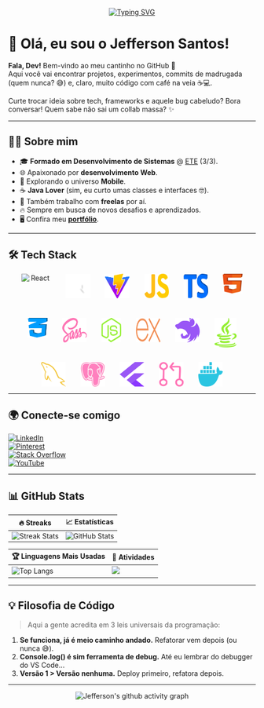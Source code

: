 <div align="center">
  
[![Typing SVG](https://readme-typing-svg.herokuapp.com?font=Rock+Salt&size=50&pause=1000&color=00D8FF&width=1000&height=100&center=true&lines=Hello+Nobles!+%F0%9F%91%8B;Full-Stack+Web+Developer+%E2%99%A8%EF%B8%8F;Let's+Code+Together!+%F0%9F%A7%A0%F0%9F%A7%A9)](https://git.io/typing-svg)

</div>

# 👋 Olá, eu sou o Jefferson Santos!  

**Fala, Dev!** Bem-vindo ao meu cantinho no GitHub 🚀  
Aqui você vai encontrar projetos, experimentos, commits de madrugada (quem nunca? 😅) e, claro, muito código com café na veia ☕💻.  

Curte trocar ideia sobre tech, frameworks e aquele bug cabeludo? Bora conversar! Quem sabe não sai um collab massa? ✨  

---

## 👨‍💻 Sobre mim  

- 🎓 **Formado em Desenvolvimento de Sistemas** @ [ETE](https://www.escolatecnicalimoeiro.com.br/) (3/3).  
- 🌐 Apaixonado por **desenvolvimento Web**.  
- 📱 Explorando o universo **Mobile**.  
- ☕ **Java Lover** (sim, eu curto umas classes e interfaces 🤓).  
- 📌 Também trabalho com **freelas** por aí.  
- 🔥 Sempre em busca de novos desafios e aprendizados.  
- 🖥️ Confira meu [**portfólio**](https://jeffersondev.netlify.app).  

---

## 🛠️ Tech Stack  

<div align="center" style="display: flex; flex-wrap: wrap; justify-content: center; gap: 30px;">

<img src="https://cdn4.iconfinder.com/data/icons/logos-3/600/React.js_logo-512.png" alt="React" width="60" height="60"/>
<img src="https://raw.githubusercontent.com/jefferson-da-silva-santos/imagens-projetos/refs/heads/main/NovoPortifolio/skill_next.webp" alt="Next.js" width="50" height="50"/>
<img src="https://raw.githubusercontent.com/jefferson-da-silva-santos/imagens-projetos/refs/heads/main/NovoPortifolio/skill_vite.webp" alt="Vite" width="50" height="50"/>
<img src="https://raw.githubusercontent.com/jefferson-da-silva-santos/imagens-projetos/refs/heads/main/NovoPortifolio/skill_js.webp" alt="JavaScript" width="50" height="50"/>
<img src="https://raw.githubusercontent.com/jefferson-da-silva-santos/imagens-projetos/refs/heads/main/NovoPortifolio/skill_ts.webp" alt="TypeScript" width="50" height="50"/>
<img src="https://raw.githubusercontent.com/jefferson-da-silva-santos/imagens-projetos/refs/heads/main/NovoPortifolio/skill_html.webp" alt="HTML" width="40" height="40"/>
<img src="https://raw.githubusercontent.com/jefferson-da-silva-santos/imagens-projetos/refs/heads/main/NovoPortifolio/skill_css.webp" alt="CSS" width="40" height="40"/>
<img src="https://raw.githubusercontent.com/jefferson-da-silva-santos/imagens-projetos/refs/heads/main/NovoPortifolio/skill_sass.webp" alt="Sass" width="50" height="50"/>
<img src="https://raw.githubusercontent.com/jefferson-da-silva-santos/imagens-projetos/refs/heads/main/NovoPortifolio/skill_node.webp" alt="Node.js" width="40" height="50"/>
<img src="https://raw.githubusercontent.com/jefferson-da-silva-santos/imagens-projetos/refs/heads/main/NovoPortifolio/skill_express.webp" alt="Express" width="50" height="50"/>
<img src="https://raw.githubusercontent.com/jefferson-da-silva-santos/imagens-projetos/refs/heads/main/NovoPortifolio/skill_nest.webp" alt="NestJS" width="50" height="50"/>
<img src="https://raw.githubusercontent.com/jefferson-da-silva-santos/imagens-projetos/refs/heads/main/NovoPortifolio/skill_java.webp" alt="Java" width="45" height="60"/>
<img src="https://raw.githubusercontent.com/jefferson-da-silva-santos/imagens-projetos/refs/heads/main/NovoPortifolio/skill_mysql.webp" alt="MySQL" width="50" height="50"/>
<img src="https://raw.githubusercontent.com/jefferson-da-silva-santos/imagens-projetos/refs/heads/main/NovoPortifolio/skill_postgres.webp" alt="PostgreSQL" width="50" height="50"/>
<img src="https://raw.githubusercontent.com/jefferson-da-silva-santos/imagens-projetos/refs/heads/main/NovoPortifolio/skill_flutter.webp" alt="Flutter" width="50" height="50"/>
<img src="https://raw.githubusercontent.com/jefferson-da-silva-santos/imagens-projetos/refs/heads/main/NovoPortifolio/skill_git.webp" alt="Git" width="50" height="50"/>
<img src="https://raw.githubusercontent.com/jefferson-da-silva-santos/imagens-projetos/refs/heads/main/NovoPortifolio/skill_docker.webp" alt="Docker" width="50" height="50"/>

</div>

---

## 🌍 Conecte-se comigo  

[![LinkedIn](https://img.shields.io/badge/LinkedIn-%230077B5.svg?logo=linkedin&logoColor=white)](https://linkedin.com/in/jefferson-santos-a87b74277)  
[![Pinterest](https://img.shields.io/badge/Pinterest-%23E60023.svg?logo=Pinterest&logoColor=white)](https://pinterest.com/jeffrrwpg678)  
[![Stack Overflow](https://img.shields.io/badge/-Stackoverflow-FE7A16?logo=stack-overflow&logoColor=white)](https://stackoverflow.com/users/jefferson-santos)  
[![YouTube](https://img.shields.io/badge/YouTube-%23FF0000.svg?logo=YouTube&logoColor=white)](https://youtube.com/@@JeffersonDev-cv7su)  

---

## 📊 GitHub Stats  

<div align="center">

| 🔥 Streaks | 📈 Estatísticas |
|------------|----------------|
| <img src="https://github-readme-streak-stats.herokuapp.com/?user=jefferson-da-silva-santos&theme=radical&hide_border=false" alt="Streak Stats"/> | <img src="https://github-readme-stats.vercel.app/api?username=jefferson-da-silva-santos&show_icons=true&theme=radical&hide_border=false&count_private=true&include_all_commits=true" alt="GitHub Stats"/> |

| 🏆 Linguagens Mais Usadas | 🚀 Atividades |
|---------------------------|---------------|
| <img src="https://github-readme-stats.vercel.app/api/top-langs/?username=jefferson-da-silva-santos&theme=radical&hide_border=false&include_all_commits=true&count_private=true&layout=compact" alt="Top Langs"/> | ![](https://github-readme-activity-graph.vercel.app/graph?username=jefferson-da-silva-santos&theme=react-dark&hide_border=false) |

</div>

---

## 💡 Filosofia de Código  

> Aqui a gente acredita em 3 leis universais da programação:  

1. **Se funciona, já é meio caminho andado.** Refatorar vem depois (ou nunca 😅).  
2. **Console.log() é sim ferramenta de debug.** Até eu lembrar do debugger do VS Code…  
3. **Versão 1 > Versão nenhuma.** Deploy primeiro, refatora depois.  

---

<div align="center">

![Jefferson's github activity graph](https://ssr-contributions-svg.vercel.app/_/jefferson-da-silva-santos?chart=3dbar&gap=0.6&scale=2&flatten=2&animation=wave&animation_duration=1&animation_delay=0.05&animation_amplitude=20&animation_frequency=0.5&animation_wave_center=10_0&format=svg&weeks=30&theme=blue&dark=false)  

</div>
